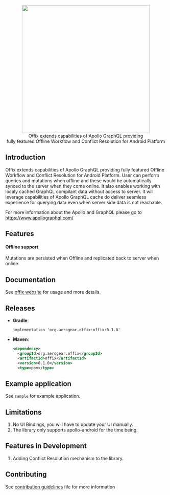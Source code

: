 <p align="center">
  <img width="400" src="https://github.com/aerogear/offix/raw/master/resources/logo.png">
  <br/>
  Offix extends capabilities of Apollo GraphQL providing</br>
  fully featured Offline Workflow and Conflict Resolution for Android Platform
</p>


## Introduction

Offix extends capabilities of Apollo GraphQL providing fully featured Offline Workflow and Conflict Resolution for Android Platform. User can perform queries and mutations when offline and these would be automatically synced to the server when they come online. It also enables working with localy cached GraphQL compilant data without access to server. It will leverage capabilities of Apollo GraphQL cache do deliver seamless experience for querying data even when server side data is not reachable.

For more information about the Apollo and GraphQL please go to https://www.apollographql.com/
## Features 

#### Offline support
Mutations are persisted when Offline
and replicated back to server when online.

## Documentation

See [offix website](https://android.offix.dev) for usage and more details.

## Releases

- **Gradle**: </br>

  `implementation 'org.aerogear.offix:offix:0.1.0'`
  
- **Maven**: 
  ```xml
  <dependency>
	<groupId>org.aerogear.offix</groupId>
	<artifactId>offix</artifactId>
	<version>0.1.0</version>
	<type>pom</type>
</dependency>



## Example application

See `sample` for example application.<br/>

## Limitations

1. No UI Bindings, you will have to update your UI manually.
2. The library only supports apollo-android for the time being.

## Features in Development 

1. Adding Conflict Resolution mechanism to the library.

## Contributing 

See [contribution guidelines](./CONTRIBUTING.md) file for more information

